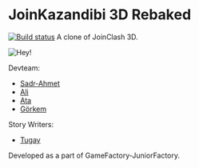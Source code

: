 
# JoinKazandibi 3D Rebaked
[![Build status](https://ci.appveyor.com/api/projects/status/taxlhrrlf3co07e1/branch/develop?svg=true)](https://kapkic.com) 
A clone of JoinClash 3D.

![Hey!](https://gitlab.com/OperationKazandibi/kazandibi-gf/JoinClash3DRemastered/-/raw/master/Anim.gif)


Devteam:<br>
- [Sadr-Ahmet](https://gitlab.com/kapkic)<br>
- [Ali](https://gitlab.com/mungui)<br>
- [Ata](https://gitlab.com/ImperfectTortoise)<br>
- [Görkem](https://gitlab.com/gorkemkaleli)<br>


Story Writers:<br>
- [Tugay](https://www.youtube.com/watch?v=civuoU_NE38)<br>

Developed as a part of GameFactory-JuniorFactory.
